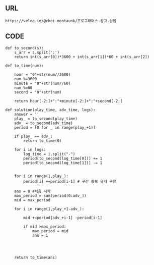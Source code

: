 ## URL
    https://velog.io/@choi-montaunk/프로그래머스-광고-삽입
    
## CODE
    def to_second(s):
        s_arr = s.split(':')
        return int(s_arr[0])*3600 + int(s_arr[1])*60 + int(s_arr[2])

    def to_time(num):

        hour = "0"+str(num//3600)
        num %=3600
        minute = "0"+str(num//60)
        num %=60
        second = "0"+str(num)

        return hour[-2:]+":"+minute[-2:]+":"+second[-2:]

    def solution(play_time, adv_time, logs):
        answer = ''
        play_ = to_second(play_time)
        adv_ = to_second(adv_time)
        period = [0 for _ in range(play_+1)]

        if play_ == adv_:
            return to_time(0)

        for i in logs:
            log_time = i.split("-")
            period[to_second(log_time[0])] += 1
            period[to_second(log_time[1])] -= 1


        for i in range(1,play_):
            period[i] +=period[i-1] # 구간 중복 유저 구함

        ans = 0 #처음 시작 
        max_period = sum(period[0:adv_])
        mid = max_period

        for i in range(1,play_+1-adv_):

            mid +=period[adv_+i-1] -period[i-1]

            if mid >max_period:
                max_period = mid
                ans = i




        return to_time(ans)

